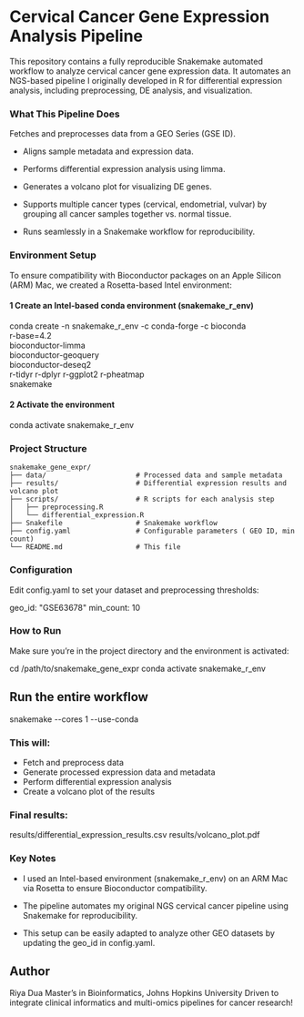 # Cervical Cancer Gene Expression Analysis Pipeline

This repository contains a fully reproducible Snakemake automated workflow to analyze cervical cancer gene expression data. It automates an NGS-based pipeline I originally developed in R for differential expression analysis, including preprocessing, DE analysis, and visualization.

### What This Pipeline Does
Fetches and preprocesses data from a GEO Series (GSE ID).

- Aligns sample metadata and expression data.

- Performs differential expression analysis using limma.

- Generates a volcano plot for visualizing DE genes.

- Supports multiple cancer types (cervical, endometrial, vulvar) by grouping all cancer samples together vs. normal tissue.

- Runs seamlessly in a Snakemake workflow for reproducibility.

### Environment Setup
To ensure compatibility with Bioconductor packages on an Apple Silicon (ARM) Mac, we created a Rosetta-based Intel environment:

#### 1️ Create an Intel-based conda environment (snakemake_r_env)
conda create -n snakemake_r_env -c conda-forge -c bioconda \
  r-base=4.2 \
  bioconductor-limma \
  bioconductor-geoquery \
  bioconductor-deseq2 \
  r-tidyr r-dplyr r-ggplot2 r-pheatmap \
  snakemake

#### 2️ Activate the environment
conda activate snakemake_r_env

### Project Structure
```text
snakemake_gene_expr/
├── data/                      # Processed data and sample metadata
├── results/                   # Differential expression results and volcano plot
├── scripts/                   # R scripts for each analysis step
│   ├── preprocessing.R
│   └── differential_expression.R
├── Snakefile                  # Snakemake workflow
├── config.yaml                # Configurable parameters ( GEO ID, min count)
└── README.md                  # This file

```

### Configuration
Edit config.yaml to set your dataset and preprocessing thresholds:

geo_id: "GSE63678"
min_count: 10

### How to Run
Make sure you’re in the project directory and the environment is activated:

cd /path/to/snakemake_gene_expr
conda activate snakemake_r_env

## Run the entire workflow
snakemake --cores 1 --use-conda


### This will:

- Fetch and preprocess data
- Generate processed expression data and metadata
-  Perform differential expression analysis
-   Create a volcano plot of the results

### Final results:

results/differential_expression_results.csv
results/volcano_plot.pdf


### Key Notes
- I used an Intel-based environment (snakemake_r_env) on an ARM Mac via Rosetta to ensure Bioconductor compatibility.

- The pipeline automates my original NGS cervical cancer pipeline using Snakemake for reproducibility.

- This setup can be easily adapted to analyze other GEO datasets by updating the geo_id in config.yaml.

## Author
Riya Dua
Master’s in Bioinformatics, Johns Hopkins University
Driven to integrate clinical informatics and multi-omics pipelines for cancer research!
